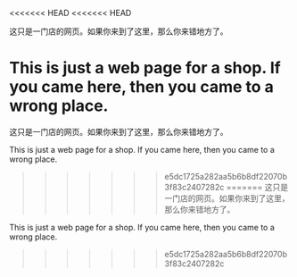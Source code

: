 <<<<<<< HEAD
<<<<<<< HEAD

这只是一门店的网页。如果你来到了这里，那么你来错地方了。

This is just a web page for a shop. If you came here, then you came to a wrong place.
=======
这只是一门店的网页。如果你来到了这里，那么你来错地方了。

This is just a web page for a shop. If you came here, then you came to a wrong place.
>>>>>>> e5dc1725a282aa5b6b8df22070b3f83c2407282c
=======
这只是一门店的网页。如果你来到了这里，那么你来错地方了。

This is just a web page for a shop. If you came here, then you came to a wrong place.
>>>>>>> e5dc1725a282aa5b6b8df22070b3f83c2407282c
